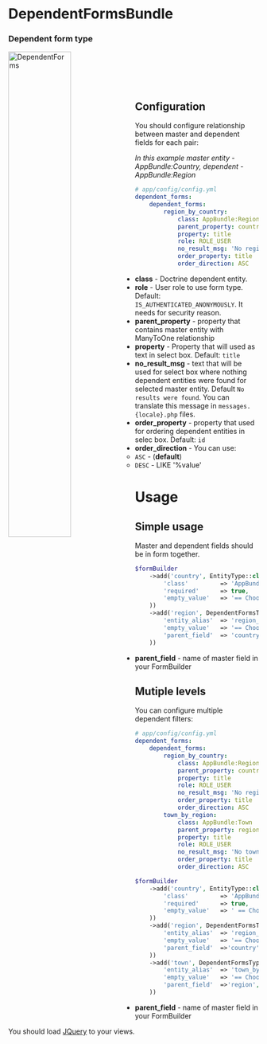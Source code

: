 DependentFormsBundle
====================

### Dependent form type

<img src="https://github.com/anacona16/DependentFormsBundle/raw/master/Resources/doc/images/dependent_forms.png" width="50%" alt="DependentForms" title="DependentForms" align="left" />

<br><br><br><br>

Configuration
-------------

You should configure relationship between master and dependent fields for each pair:

*In this example master entity - AppBundle:Country, dependent - AppBundle:Region*

```yml
# app/config/config.yml
dependent_forms:
    dependent_forms:
        region_by_country:
            class: AppBundle:Region
            parent_property: country
            property: title
            role: ROLE_USER
            no_result_msg: 'No regions found for that country'
            order_property: title
            order_direction: ASC
```

- **class** - Doctrine dependent entity.
- **role** - User role to use form type. Default: ``IS_AUTHENTICATED_ANONYMOUSLY``. It needs for security reason.
- **parent_property** - property that contains master entity with ManyToOne relationship
- **property** - Property that will used as text in select box. Default: ``title``
- **no_result_msg** - text that will be used for select box where nothing dependent entities were found for selected master entity. Default ``No results were found``. You can translate this message in ``messages.{locale}.php`` files.
- **order_property** - property that used for ordering dependent entities in selec box. Default: ``id``
- **order_direction** - You can use:
   - ``ASC`` - (**default**)
   - ``DESC`` - LIKE '%value'

Usage
=====

Simple usage
------------

Master and dependent fields should be in form together.

```php
$formBuilder
    ->add('country', EntityType::class, array(
    	'class' 		=> 'AppBundle:Country', 
    	'required'  	=> true, 
    	'empty_value'	=> '== Choose country ==',
    ))
    ->add('region', DependentFormsType::class, array(
    	'entity_alias' 	=> 'region_by_country',
    	'empty_value'	=> '== Choose region ==',
    	'parent_field'	=> 'country',
    ))
```

- **parent_field** - name of master field in your FormBuilder


Mutiple levels
--------------

You can configure multiple dependent filters:

```yml
# app/config/config.yml
dependent_forms:
    dependent_forms:
        region_by_country:
            class: AppBundle:Region
            parent_property: country
            property: title
            role: ROLE_USER
            no_result_msg: 'No regions found for that country'
            order_property: title
            order_direction: ASC
        town_by_region:
            class: AppBundle:Town
            parent_property: region
            property: title
            role: ROLE_USER
            no_result_msg: 'No towns found for that region'
            order_property: title
            order_direction: ASC
```

```php
$formBuilder
    ->add('country', EntityType::class, array(
        'class'      	=> 'AppBundle:Country',
        'required'   	=> true, 
        'empty_value'	=> ' == Choose country ==',
    ))
    ->add('region', DependentFormsType::class, array(
    	'entity_alias' 	=> 'region_by_country',
    	'empty_value'	=> '== Choose region ==', 
    	'parent_field'	=>'country',
    ))
    ->add('town', DependentFormsType::class, array(
    	'entity_alias' 	=> 'town_by_region', 
    	'empty_value'	=> '== Choose town ==', 
    	'parent_field'	=>'region',
    ))
```

- **parent_field** - name of master field in your FormBuilder

You should load [JQuery](http://jquery.com) to your views.
